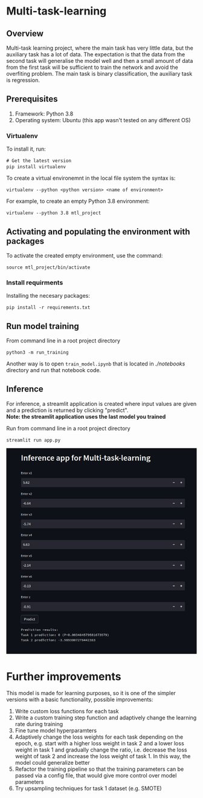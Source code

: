 # Multi-task-learning

## Overview
Multi-task learning project, where the main task has very little data, 
but the auxiliary task has a lot of data. The expectation is that the data 
from the second task will generalise the model well and then a small amount 
of data from the first task will be sufficient to train the network and avoid 
the overfiting problem. The main task is binary classification, the auxiliary 
task is regression.


## Prerequisites 
1. Framework: Python 3.8
2. Operating system: Ubuntu (this app wasn't tested on any different OS)

### Virtualenv

To install it, run:
```
# Get the latest version
pip install virtualenv
```

To create a virtual environemnt in the local file system the syntax is:
```
virtualenv --python <python version> <name of environment> 
```

For example, to create an empty Python 3.8 environment: 
```
virtualenv --python 3.8 mtl_project
```

## Activating and populating the environment with packages

To activate the created empty environment, use the command: 
```
source mtl_project/bin/activate
```

### Install requirments
Installing the necesary packages:
```
pip install -r requirements.txt
```

## Run model training
From command line in a root project directory
```
python3 -m run_training
```
Another way is to open `train_model.ipynb` that is located in *./notebooks* directory and run that notebook code.

## Inference
For inference, a streamlit application is created where input values are given and a prediction 
is returned by clicking "predict".  
**Note: the streamlit application uses the last model you trained**

Run from command line in a root project directory
```
streamlit run app.py 
```

![My Image](inference.png)

# Further improvements
This model is made for learning purposes, so it is one of the simpler versions with a basic functionality, possible improvements:
1. Write custom loss functions for each task
2. Write a custom training step function and adaptively change the learning rate during training
3. Fine tune model hyperparamters
4. Adaptively change the loss weights for each task depending on the epoch, e.g. start with a higher loss weight in task 2 and a lower loss weight in task 1 and gradually change the ratio, i.e. decrease the loss weight of task 2 and increase the loss weight of task 1. In this way, the model could generalize better
5. Refactor the training pipeline so that the training parameters can be passed via a config file, that would give more control over model parameters
6. Try upsampling techniques for task 1 dataset (e.g. SMOTE)